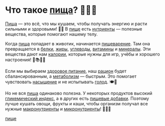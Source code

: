 # Что такое [пища](food.md)? 🍎🥦🍞

[Пища](food.md) — это всё, что мы кушаем, чтобы получать энергию и расти сильными и здоровыми! 💪😊 В [пище](food.md) есть [нутриенты](nutrient.md) — полезные вещества, которые помогают нашему телу.

Когда [пища](food.md) попадает в животик, начинается [пищеварение](digestion.md). Там она превращается в [белки](protein.md), [жиры](fats.md), [углеводы](carbohydrates.md), [витамины](vitamins.md) и [минералы](minerals.md). Эти вещества дают нам [калории](calories.md), которые нужны для игр, учёбы и хорошего настроения! 🎨📚🏃‍♂️

Если мы выбираем [здоровое питание](healthy_eating.md), наш [рацион](ration.md) будет сбалансированным, а [метаболизм](metabolism.md) — быстрым. Это помогает чувствовать [насыщение](saturation.md) и не испытывать [голод](hunger.md). 🍽️🤗

Но не вся [пища](food.md) одинаково полезна. У некоторых продуктов высокий [гликемический индекс](glycemic_index.md), а в других есть [пищевые добавки](food_additives.md). Поэтому лучше кушать овощи, фрукты и каши, чтобы организм получал все нужные [макронутриенты](macronutrients.md) и [микронутриенты](micronutients.md)! 🥕🍏🍚


[пище](food.md)
